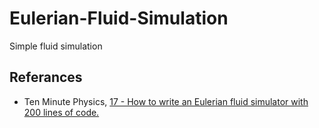 # Eulerian-Fluid-Simulation
Simple fluid simulation

## Referances
- Ten Minute Physics, [17 - How to write an Eulerian fluid simulator with 200 lines of code.](https://www.youtube.com/watch?v=iKAVRgIrUOU)
